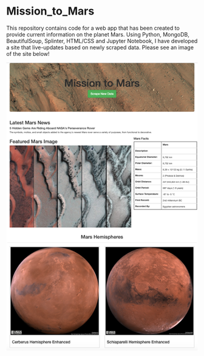 # Mission_to_Mars
This repository contains code for a web app that has been created to provide current information on the planet Mars. Using Python, MongoDB, BeautifulSoup, Splinter, HTML/CSS and Jupyter Notebook, I have developed a site that live-updates based on newly scraped data. Please see an image of the site below!

![Mission_to_Mars](https://github.com/luke-c-newell/Mission_to_Mars/blob/main/Mission_to_Mars.png "Mission_to_Mars.png")

